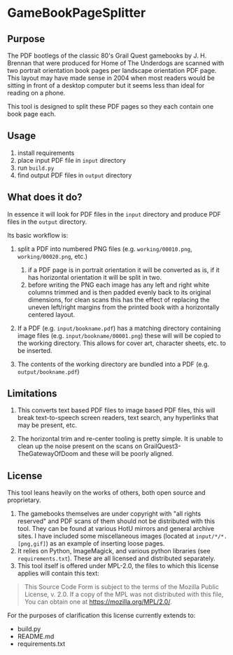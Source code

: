 # GameBookPageSplitter

## Purpose 

The PDF bootlegs of the classic 80's Grail Quest gamebooks by J. H. Brennan that were produced for Home of The Underdogs are scanned with two portrait orientation book pages per landscape orientation PDF page. This layout may have made sense in 2004 when most readers would be sitting in front of a desktop computer but it seems less than ideal for reading on a phone.

This tool is designed to split these PDF pages so they each contain one book page each.

## Usage

1. install requirements
2. place input PDF file in `input` directory
3. run `build.py`
4. find output PDF files in `output` directory

## What does it do?

In essence it will look for PDF files in the `input` directory and produce PDF files in the `output` directory.

Its basic workflow is:

1. split a PDF into numbered PNG files (e.g. `working/00010.png`, `working/00020.png`, etc.)
    1. if a PDF page is in portrait orientation it will be converted as is, if it has horizontal orientation it will be split in two.
    2. before writing the PNG each image has any left and right white columns trimmed and is then padded evenly back to its original dimensions, for clean scans this has the effect of replacing the uneven left/right margins from the printed book with a horizontally centered layout. 

2. If a PDF (e.g. `input/bookname.pdf`) has a matching directory containing image files (e.g. `input/bookname/00001.png`) these will will be copied to the working directory.  This allows for cover art, character sheets, etc. to be inserted.

3. The contents of the working directory are bundled into a PDF (e.g. `output/bookname.pdf`)

## Limitations

1. This converts text based PDF files to image based PDF files, this will break text-to-speech screen readers, text search, any hyperlinks that may be present, etc.

2. The horizontal trim and re-center tooling is pretty simple.  It is unable to clean up the noise present on the scans on GrailQuest3-TheGatewayOfDoom and these will be poorly aligned.

## License
This tool leans heavily on the works of others, both open source and proprietary.

1. The gamebooks themselves are under copyright with "all rights reserved" and PDF scans of them should not be distributed with this tool. They can be found at various HotU mirrors and general archive sites.  I have included some miscellaneous images (located at `input/*/*.[png,gif]`) as an example of inserting loose pages.
2. It relies on Python, ImageMagick, and various python libraries (see `requirements.txt`).  These are all licensed and distributed separately.
3. This tool itself is offered under MPL-2.0, the files to which this license applies will contain this text:

  >This Source Code Form is subject to the terms of the Mozilla Public License, v. 2.0. If a copy of the MPL was not distributed with this file, You can obtain one at https://mozilla.org/MPL/2.0/.

  For the purposes of clarification this license currently extends to:

   * build.py
   * README.md
   * requirements.txt